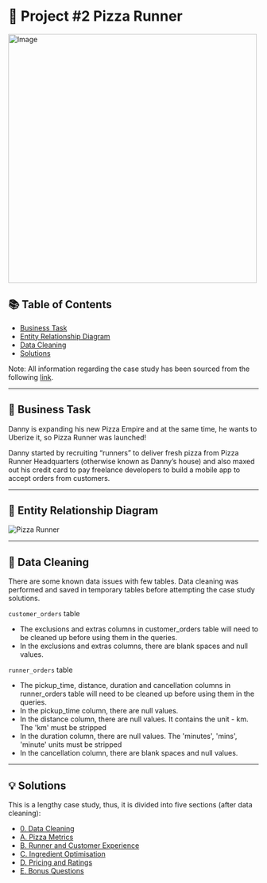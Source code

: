 # 🍕 Project #2 Pizza Runner
<img src="https://8weeksqlchallenge.com/images/case-study-designs/2.png" alt="Image" width="500" height="500">

## 📚 Table of Contents
- [Business Task](#business-task)
- [Entity Relationship Diagram](#entity-relationship-diagram)
- [Data Cleaning](#data-cleaning)
- [Solutions](#solutions)

Note: All information regarding the case study has been sourced from the following [link](https://8weeksqlchallenge.com/case-study-2/).

***

## :dart: Business Task
Danny is expanding his new Pizza Empire and at the same time, he wants to Uberize it, so Pizza Runner was launched!

Danny started by recruiting “runners” to deliver fresh pizza from Pizza Runner Headquarters (otherwise known as Danny’s house) and also maxed out his credit card to pay freelance developers to build a mobile app to accept orders from customers. 

***

## :link: Entity Relationship Diagram

![Pizza Runner](https://user-images.githubusercontent.com/81607668/242152356-78099a4e-4d0e-421f-a560-b72e4321f530.png)

***

## :construction: Data Cleaning

There are some known data issues with few tables. Data cleaning was performed and saved in temporary tables before attempting the case study solutions.

`customer_orders` table

- The exclusions and extras columns in customer_orders table will need to be cleaned up before using them in the queries.
- In the exclusions and extras columns, there are blank spaces and null values.

`runner_orders` table

- The pickup_time, distance, duration and cancellation columns in runner_orders table will need to be cleaned up before using them in the queries.
- In the pickup_time column, there are null values.
- In the distance column, there are null values. It contains the unit - km. The 'km' must be stripped
- In the duration column, there are null values. The 'minutes', 'mins', 'minute' units must be stripped
- In the cancellation column, there are blank spaces and null values.

***

## :bulb: Solutions

This is a lengthy case study, thus, it is divided into five sections (after data cleaning):

  - [0. Data Cleaning](https://github.com/tseyongg/Tse_Yong_SQL_Projects/blob/main/Project%20%232%20-%20Pizza%20Runner/Solutions/0.%20Data%20Clean.md)
  - [A. Pizza Metrics](https://github.com/tseyongg/Tse_Yong_SQL_Projects/blob/main/Project%20%232%20-%20Pizza%20Runner/Solutions/A.%20Pizza%20Metrics.md)
  - [B. Runner and Customer Experience](https://github.com/tseyongg/Tse_Yong_SQL_Projects/blob/main/Project%20%232%20-%20Pizza%20Runner/Solutions/B.%20Runner%20and%20Customer%20Experience.md)
  - [C. Ingredient Optimisation](https://github.com/tseyongg/Tse_Yong_SQL_Projects/blob/main/Project%20%232%20-%20Pizza%20Runner/Solutions/C.%20Ingredient%20Optimisation.md)
  - [D. Pricing and Ratings](https://github.com/tseyongg/Tse_Yong_SQL_Projects/blob/main/Project%20%232%20-%20Pizza%20Runner/Solutions/D.%20Pricing%20and%20Ratings.md)
  - [E. Bonus Questions](https://github.com/tseyongg/Tse_Yong_SQL_Projects/blob/main/Project%20%232%20-%20Pizza%20Runner/Solutions/E.%20Bonus%20Questions.md)
